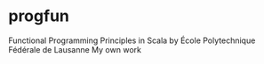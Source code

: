 # progfun
Functional Programming Principles in Scala by École Polytechnique Fédérale de Lausanne
My own work 
